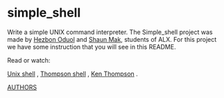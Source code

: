 # simple_shell
Write a simple UNIX command interpreter.
The Simple_shell project was made by [Hezbon Oduol](https://github.com/Hezbon12) and [Shaun Mak](https://github.com/Pybaker), students of ALX. For this project we have some instruction that you will see in this README.

Read or watch: 

[Unix shell](https://en.wikipedia.org/wiki/Unix_shell)  ,
[Thompson shell](https://en.wikipedia.org/wiki/Thompson_shell)  ,
[Ken Thompson](https://en.wikipedia.org/wiki/Ken_Thompson)  .

[AUTHORS](https://github.com/Hezbon12/simple_shell/blob/main/AUTHORS)

